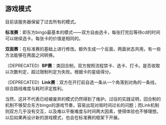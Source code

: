 ## 游戏模式

目前该服务器保留了过去所有的模式。

**标准赛**：即东方bingo最基本的模式——双方自由选卡，每张打完后等待cd的时间可以继续选卡。每张卡的价值是相同的。

**双面赛**：在标准赛的基础上进行修改。额外生成一个反面，两面状态共用，有一些方法能够在两面之间转换。

（DEPRECATED）**BP赛**：类回合制，双方按照流程禁卡、选卡、打卡。是否收取以次数判定，超过限制判定为失败。根据卡的星级得分。

（DEPRECATED）**Link赛**：双方在开打前自选一条从一个角落到对角的一条线，综合路线难度与耗时评定胜利。

当然，这并不代表已经被废弃的模式仍然得到了维护。过往的实践证明，回合制的机制不够契合东方bingo的游戏节奏，容易出现对局时间过长的问题；而Link机制则双方几乎没有交互，以及难以平衡难度与时间两大因素，使得体验也不够理想。以后如果再设计新的游戏模式，也会在标准赛的框架下开展。